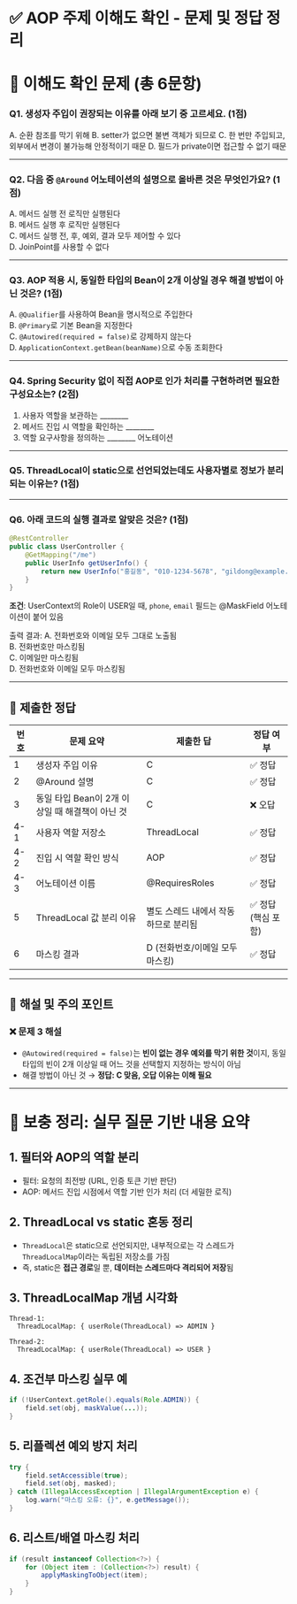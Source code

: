 # ✅ AOP 주제 이해도 확인 - 문제 및 정답 정리

# 🎯 이해도 확인 문제 (총 6문항)

### Q1. 생성자 주입이 권장되는 이유를 아래 보기 중 고르세요. (1점)

A. 순환 참조를 막기 위해
B. setter가 없으면 불변 객체가 되므로
C. 한 번만 주입되고, 외부에서 변경이 불가능해 안정적이기 때문
D. 필드가 private이면 접근할 수 없기 때문

---

### Q2. 다음 중 `@Around` 어노테이션의 설명으로 올바른 것은 무엇인가요? (1점)

A. 메서드 실행 전 로직만 실행된다\
B. 메서드 실행 후 로직만 실행된다\
C. 메서드 실행 전, 후, 예외, 결과 모두 제어할 수 있다\
D. JoinPoint를 사용할 수 없다

---

### Q3. AOP 적용 시, 동일한 타입의 Bean이 2개 이상일 경우 해결 방법이 아닌 것은? (1점)

A. `@Qualifier`를 사용하여 Bean을 명시적으로 주입한다\
B. `@Primary`로 기본 Bean을 지정한다\
C. `@Autowired(required = false)`로 강제하지 않는다\
D. `ApplicationContext.getBean(beanName)`으로 수동 조회한다

---

### Q4. Spring Security 없이 직접 AOP로 인가 처리를 구현하려면 필요한 구성요소는? (2점)

1. 사용자 역할을 보관하는 \_\_\_\_\_\_\_\_
2. 메서드 진입 시 역할을 확인하는 \_\_\_\_\_\_\_\_
3. 역할 요구사항을 정의하는 \_\_\_\_\_\_\_\_ 어노테이션

---

### Q5. ThreadLocal이 static으로 선언되었는데도 사용자별로 정보가 분리되는 이유는? (1점)

---

### Q6. 아래 코드의 실행 결과로 알맞은 것은? (1점)

```java
@RestController
public class UserController {
    @GetMapping("/me")
    public UserInfo getUserInfo() {
        return new UserInfo("홍길동", "010-1234-5678", "gildong@example.com");
    }
}
```

**조건**: UserContext의 Role이 USER일 때, `phone`, `email` 필드는 @MaskField 어노테이션이 붙어 있음

출력 결과:
A. 전화번호와 이메일 모두 그대로 노출됨\
B. 전화번호만 마스킹됨\
C. 이메일만 마스킹됨\
D. 전화번호와 이메일 모두 마스킹됨

---


## 🧾 제출한 정답

| 번호 | 문제 요약 | 제출한 답 | 정답 여부 |
|------|------------|------------|------------|
| 1 | 생성자 주입 이유 | C | ✅ 정답 |
| 2 | @Around 설명 | C | ✅ 정답 |
| 3 | 동일 타입 Bean이 2개 이상일 때 해결책이 아닌 것 | C | ❌ 오답 |
| 4-1 | 사용자 역할 저장소 | ThreadLocal | ✅ 정답 |
| 4-2 | 진입 시 역할 확인 방식 | AOP | ✅ 정답 |
| 4-3 | 어노테이션 이름 | @RequiresRoles | ✅ 정답 |
| 5 | ThreadLocal 값 분리 이유 | 별도 스레드 내에서 작동하므로 분리됨 | ✅ 정답 (핵심 포함) |
| 6 | 마스킹 결과 | D (전화번호/이메일 모두 마스킹) | ✅ 정답 |

---

## 🧠 해설 및 주의 포인트

### ❌ 문제 3 해설
- `@Autowired(required = false)`는 **빈이 없는 경우 예외를 막기 위한 것**이지,
  동일 타입의 빈이 2개 이상일 때 어느 것을 선택할지 지정하는 방식이 아님
- 해결 방법이 아닌 것 → **정답: C 맞음, 오답 이유는 이해 필요**

---

# 📘 보충 정리: 실무 질문 기반 내용 요약

## 1. 필터와 AOP의 역할 분리
- 필터: 요청의 최전방 (URL, 인증 토큰 기반 판단)
- AOP: 메서드 진입 시점에서 역할 기반 인가 처리 (더 세밀한 로직)

## 2. ThreadLocal vs static 혼동 정리
- `ThreadLocal`은 static으로 선언되지만,
  내부적으로는 각 스레드가 `ThreadLocalMap`이라는 독립된 저장소를 가짐
- 즉, static은 **접근 경로**일 뿐, **데이터는 스레드마다 격리되어 저장**됨

## 3. ThreadLocalMap 개념 시각화
```text
Thread-1:
  ThreadLocalMap: { userRole(ThreadLocal) => ADMIN }

Thread-2:
  ThreadLocalMap: { userRole(ThreadLocal) => USER }
```

## 4. 조건부 마스킹 실무 예
```java
if (!UserContext.getRole().equals(Role.ADMIN)) {
    field.set(obj, maskValue(...));
}
```

## 5. 리플렉션 예외 방지 처리
```java
try {
    field.setAccessible(true);
    field.set(obj, masked);
} catch (IllegalAccessException | IllegalArgumentException e) {
    log.warn("마스킹 오류: {}", e.getMessage());
}
```

## 6. 리스트/배열 마스킹 처리
```java
if (result instanceof Collection<?>) {
    for (Object item : (Collection<?>) result) {
        applyMaskingToObject(item);
    }
}
```
